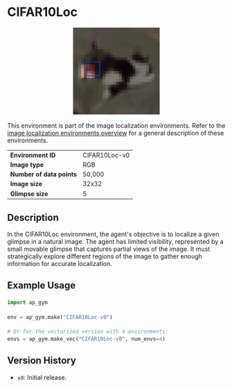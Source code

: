 # CIFAR10Loc

<p align="center"><img src="img/CIFAR10Loc-v0.gif" alt="CIFAR10Loc-v0" width="200px"/></p>

This environment is part of the image localization environments.
Refer to the [image localization environments overview](ImageLocalization.md) for a general description of these environments.

|                           |               |
|---------------------------|---------------|
| **Environment ID**        | CIFAR10Loc-v0 |
| **Image type**            | RGB           |
| **Number of data points** | 50,000        |
| **Image size**            | 32x32         |
| **Glimpse size**          | 5             |


## Description

In the CIFAR10Loc environment, the agent's objective is to localize a given glimpse in a natural image.
The agent has limited visibility, represented by a small movable glimpse that captures partial views of the image.
It must strategically explore different regions of the image to gather enough information for accurate localization.

## Example Usage

```python
import ap_gym

env = ap_gym.make("CIFAR10Loc-v0")

# Or for the vectorized version with 4 environments:
envs = ap_gym.make_vec("CIFAR10Loc-v0", num_envs=4)
```

## Version History

- `v0`: Initial release.

